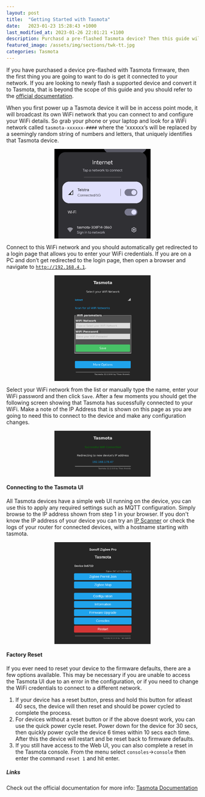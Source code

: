 ```yaml
---
layout: post
title:  "Getting Started with Tasmota"
date:   2023-01-23 15:28:43 +1000
last_modified_at: 2023-01-26 22:01:21 +1100
description: Purchasd a pre-flashed Tasmota device? Then this guide will help you get started and get the device connected to your network.
featured_image: /assets/img/sections/twk-tt.jpg
categories: Tasmota
---
```


If you have purchased a device pre-flashed with Tasmota firmware, then the first thing you are going to want to do is get it connected to your network. If you are looking to newly flash a supported device and convert it to Tasmota, that is beyond the scope of this guide and you should refer to the [official documentation](https://tasmota.github.io/docs/Getting-Started/).

When you first power up a Tasmota device it will be in access point mode, it will broadcast its own WiFi network that you can connect to and configure your WiFi details. So grab your phone or your laptop and look for a WiFi network called `tasmota-xxxxxx-####` where the ‘xxxxxx’s will be replaced by a seemingly random string of numbers and letters, that uniquely identifies that Tasmota device.

<img src='../assets/img/blog/tasmota-wifi-ap.png' alt="tasmota AP example" width="50%" style="display: block; margin: 0 auto">

Connect to this WiFi network and you should automatically get redirected to a login page that allows you to enter your WiFi credentials. If you are on a PC and don’t get redirected to the login page, then open a browser and navigate to [`http://192.168.4.1`](http://192.168.4.1).

<img src='../assets/img/blog/tasmota-wifi-login.png' alt="screenshot wifi screen" width="50%" style="display: block; margin: 0 auto">

Select your WiFi network from the list or manually type the name, enter your WiFi password and then click `Save`. After a few moments you should get the following screen showing that Tasmota has sucessfully connected to your WiFi. Make a note of the IP Address that is shown on this page as you are going to need this to connect to the device and make any configuration changes.

<img src='../assets/img/blog/tasmota-wifi-login-success.png' alt="tasmota connection sucessful" width="50%" style="display: block; margin: 0 auto">

#### Connecting to the Tasmota UI

All Tasmota devices have a simple web UI running on the device, you can use this to apply any required settings such as MQTT configuration. Simply browse to the IP address shown from step 1 in your browser. If you don't know the IP address of your device you can try an [IP Scanner](https://angryip.org/) or check the logs of your router for connected devices, with a hostname starting with tasmota.

<img src='../assets/img/blog/tasmota-ui.png' alt="tasmota UI example" width="50%" style="display: block; margin: 0 auto">

#### Factory Reset

If you ever need to reset your device to the firmware defaults, there are a few options available. This may be necessary if you are unable to access the Tasmota UI due to an error in the configuration, or if you need to change the WiFi credentials to connect to a different network.
1. If your device has a reset button, press and hold this button for atleast 40 secs, the device will then reset and should be power cycled to complete the process.
2. For devices without a reset button or if the above doesnt work, you can use the quick power cycle reset. Power down for the device for 30 secs, then quickly power cycle the device 6 times within 10 secs each time. After this the device will restart and be reset back to firmware defaults.
3. If you still have access to the Web UI, you can also complete a reset in the Tasmota console. From the menu select `consoles`->`console` then enter the command `reset 1` and hit enter.

##### Links

Check out the official documentation for more info:
[Tasmota Documentation](https://tasmota.github.io/docs)